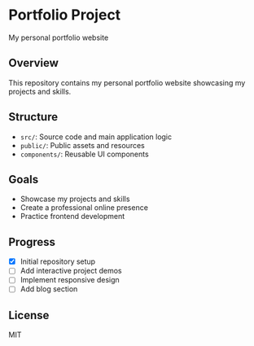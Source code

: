 # Portfolio Project

My personal portfolio website

## Overview

This repository contains my personal portfolio website showcasing my projects and skills.

## Structure

- `src/`: Source code and main application logic
- `public/`: Public assets and resources
- `components/`: Reusable UI components

## Goals

- Showcase my projects and skills
- Create a professional online presence
- Practice frontend development

## Progress

- [x] Initial repository setup
- [ ] Add interactive project demos
- [ ] Implement responsive design
- [ ] Add blog section

## License

MIT
